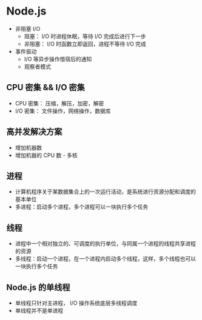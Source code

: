 # Node.js
- 非阻塞 I/O
    - 阻塞： I/O 时进程休眠，等待 I/O 完成后进行下一步
    - 非阻塞： I/O 时函数立即返回，进程不等待 I/O 完成
- 事件驱动
    - I/O 等异步操作借宿后的通知
    - 观察者模式

## CPU 密集 && I/O 密集
- CPU 密集： 压缩，解压，加密，解密
- I/O 密集： 文件操作，网络操作，数据库

## 高并发解决方案
- 增加机器数
- 增加机器的 CPU 数 - 多核

## 进程
- 计算机程序关于某数据集合上的一次运行活动，是系统进行资源分配和调度的基本单位
- 多进程：启动多个进程，多个进程可以一块执行多个任务

## 线程
- 进程中一个相对独立的、可调度的执行单位，与同属一个进程的线程共享进程的资源
- 多线程：启动一个进程，在一个进程内启动多个线程，这样，多个线程也可以一块执行多个任务

## Node.js 的单线程
- 单线程只针对主进程， I/O 操作系统底层多线程调度
- 单线程并不是单进程
